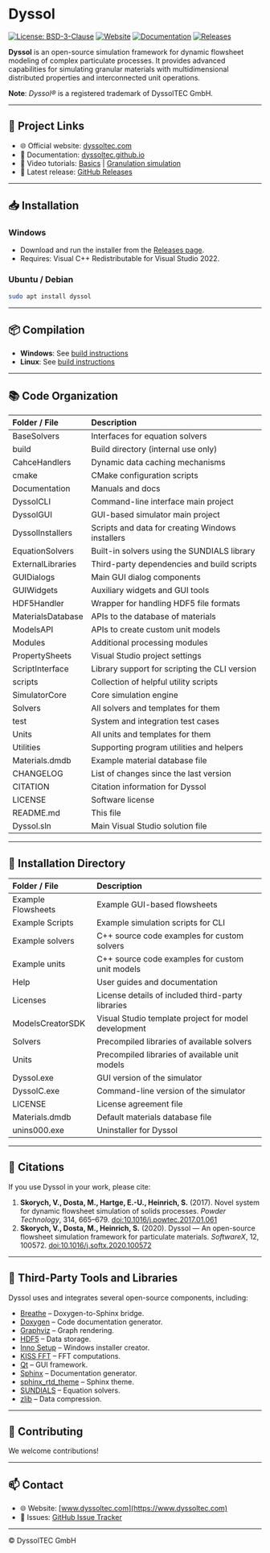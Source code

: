 # Dyssol

[![License: BSD-3-Clause](https://img.shields.io/badge/License-BSD--3--Clause-blue.svg)](LICENSE)
[![Website](https://img.shields.io/badge/Website-dyssoltec.com-brightgreen)](https://www.dyssoltec.com/)
[![Documentation](https://img.shields.io/badge/Docs-dyssoltec.github.io-blue)](https://dyssoltec.github.io/Dyssol-open/)
[![Releases](https://img.shields.io/github/v/release/DyssolTEC/Dyssol-open?include_prereleases)](https://github.com/DyssolTEC/Dyssol-open/releases)

**Dyssol** is an open-source simulation framework for dynamic flowsheet modeling of complex particulate processes. It provides advanced capabilities for simulating granular materials with multidimensional distributed properties and interconnected unit operations.

**Note**: *Dyssol®* is a registered trademark of DyssolTEC GmbH.

---

## 🔗 Project Links

- 🌐 Official website: [dyssoltec.com](https://www.dyssoltec.com/)
- 📘 Documentation: [dyssoltec.github.io](https://dyssoltec.github.io/Dyssol-open/)
- 🎥 Video tutorials: [Basics](https://youtu.be/IHzr0NVYW6M) | [Granulation simulation](https://youtu.be/ni54JwvCVDc)
- 🚀 Latest release: [GitHub Releases](https://github.com/DyssolTEC/Dyssol-open/releases)

---

## 📥 Installation

### Windows

- Download and run the installer from the [Releases page](https://github.com/DyssolTEC/Dyssol-open/releases).
- Requires: Visual C++ Redistributable for Visual Studio 2022.

### Ubuntu / Debian

```bash
sudo apt install dyssol
```

---

## 📦 Compilation

- **Windows**: See [build instructions](https://dyssoltec.github.io/Dyssol-open/004_development/compilation.html#windows)
- **Linux**: See [build instructions](https://dyssoltec.github.io/Dyssol-open/004_development/compilation.html#linux)

---

## 📚 Code Organization

| Folder / File     | Description                                           |
|:------------------|:------------------------------------------------------|
| BaseSolvers       | Interfaces for equation solvers                       |
| build             | Build directory (internal use only)                   |
| CahceHandlers     | Dynamic data caching mechanisms                       |
| cmake             | CMake configuration scripts                           |
| Documentation     | Manuals and docs                                      |
| DyssolCLI         | Command-line interface main project                   |
| DyssolGUI         | GUI-based simulator main project                      |
| DyssolInstallers  | Scripts and data for creating Windows installers      |
| EquationSolvers   | Built-in solvers using the SUNDIALS library           |
| ExternalLibraries | Third-party dependencies and build scripts            |
| GUIDialogs        | Main GUI dialog components                            |
| GUIWidgets        | Auxiliary widgets and GUI tools                       |
| HDF5Handler       | Wrapper for handling HDF5 file formats                |
| MaterialsDatabase | APIs to the database of materials                     |
| ModelsAPI         | APIs to create custom unit models                     |
| Modules           | Additional processing modules                         |
| PropertySheets    | Visual Studio project settings                        |
| ScriptInterface   | Library support for scripting the CLI version         |
| scripts           | Collection of helpful utility scripts                 |
| SimulatorCore     | Core simulation engine                                |
| Solvers           | All solvers and templates for them                    |
| test              | System and integration test cases                     |
| Units             | All units and templates for them                      |
| Utilities         | Supporting program utilities and helpers              |
| Materials.dmdb    | Example material database file                        |
| CHANGELOG         | List of changes since the last version                |
| CITATION          | Citation information for Dyssol                       |
| LICENSE           | Software license                                      |
| README.md         | This file                                             |
| Dyssol.sln        | Main Visual Studio solution file                      |

---

## 📂 Installation Directory

| Folder / File      | Description                                          |
|:-------------------|:-----------------------------------------------------|
| Example Flowsheets | Example GUI-based flowsheets                         |
| Example Scripts    | Example simulation scripts for CLI                   |
| Example solvers    | C++ source code examples for custom solvers          |
| Example units      | C++ source code examples for custom unit models      |
| Help               | User guides and documentation                        |
| Licenses           | License details of included third-party libraries    |
| ModelsCreatorSDK   | Visual Studio template project for model development |
| Solvers            | Precompiled libraries of available solvers           |
| Units              | Precompiled libraries of available unit models       |
| Dyssol.exe         | GUI version of the simulator                         |
| DyssolC.exe        | Command-line version of the simulator                |
| LICENSE            | License agreement file                               |
| Materials.dmdb     | Default materials database file                      |
| unins000.exe       | Uninstaller for Dyssol                               |

---

## 📖 Citations

If you use Dyssol in your work, please cite:

1. **Skorych, V., Dosta, M., Hartge, E.-U., Heinrich, S.** (2017). Novel system for dynamic flowsheet simulation of solids processes. *Powder Technology*, 314, 665–679. [doi:10.1016/j.powtec.2017.01.061](https://doi.org/10.1016/j.powtec.2017.01.061)
2. **Skorych, V., Dosta, M., Heinrich, S.** (2020). Dyssol — An open-source flowsheet simulation framework for particulate materials. *SoftwareX*, 12, 100572. [doi:10.1016/j.softx.2020.100572](https://doi.org/10.1016/j.softx.2020.100572)

---

## 🧩 Third-Party Tools and Libraries

Dyssol uses and integrates several open-source components, including:

- [Breathe](https://www.breathe-doc.org) – Doxygen-to-Sphinx bridge.
- [Doxygen](https://www.doxygen.nl) – Code documentation generator.
- [Graphviz](https://graphviz.org) – Graph rendering.
- [HDF5](https://www.hdfgroup.org/solutions/hdf5) – Data storage.
- [Inno Setup](https://jrsoftware.org/isinfo.php) – Windows installer creator.
- [KISS FFT](https://github.com/mborgerding/kissfft) – FFT computations.
- [Qt](https://www.qt.io) – GUI framework.
- [Sphinx](https://www.sphinx-doc.org) – Documentation generator.
- [sphinx_rtd_theme](https://sphinx-rtd-theme.readthedocs.io) – Sphinx theme.
- [SUNDIALS](https://computing.llnl.gov/projects/sundials) – Equation solvers.
- [zlib](https://www.zlib.net) – Data compression.

---

## 🤝 Contributing

We welcome contributions!

---

## 📫 Contact

- 🌐 Website: [www.dyssoltec.com](https://www.dyssoltec.com)
- 🐞 Issues: [GitHub Issue Tracker](https://github.com/DyssolTEC/Dyssol-open/issues)

---

© DyssolTEC GmbH
